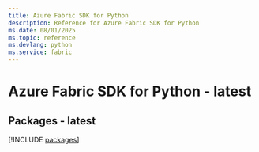 ```yaml
---
title: Azure Fabric SDK for Python
description: Reference for Azure Fabric SDK for Python
ms.date: 08/01/2025
ms.topic: reference
ms.devlang: python
ms.service: fabric
---
```

# Azure Fabric SDK for Python - latest
## Packages - latest
[!INCLUDE [packages](fabric-index.md)]